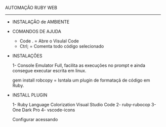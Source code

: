 AUTOMAÇÃO RUBY WEB

---
* INSTALAÇÃO de AMBIENTE


* COMANDOS DE AJUDA

    * Code . = Abre o Visulal Code
    * Ctrl; = Comenta todo código selecionado

* INSTALAÇÔES

    1- Console Emulator Full, facilita as execuções no prompt e ainda consegue executar escrita em linux.

    gem install robcopy = Isntala um plugin de formataçã de código em Ruby.

* INSTALL PLUGIN

    1- Ruby Language Colorization Visual Studio Code
    2- ruby-rubocop
    3- One Dark Pro
    4- vscode-icons

    Configurar acessando 


     
